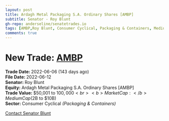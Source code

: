 ```yaml
---
layout: post
title: Ardagh Metal Packaging S.A. Ordinary Shares [AMBP]
subtitle: Senator - Roy Blunt
gh-repo: anderseline/senatetrades.io
tags: [AMBP,Roy Blunt, Consumer Cyclical, Packaging & Containers, Medium Cap ($2B to $10B)]
comments: true
---
```


# New Trade: [AMBP](https://finance.yahoo.com/quote/AMBP/) #
<b>Trade Date: </b>2022-06-06 (143 days ago)<br>
<b>File Date: </b>2022-06-12<br>
<b>Senator: </b>Roy Blunt<br>
<b>Equity: </b>Ardagh Metal Packaging S.A. Ordinary Shares [AMBP]<br>
<b>Trade Value: </b>$50,001 to $100,000<br>
<b>Market Cap: </b>Medium Cap ($2B to $10B)<br>
<b>Sector: </b>Consumer Cyclical <i>(Packaging & Containers)</i><br>

[Contact Senator Blunt](https://www.blunt.senate.gov/contact)
